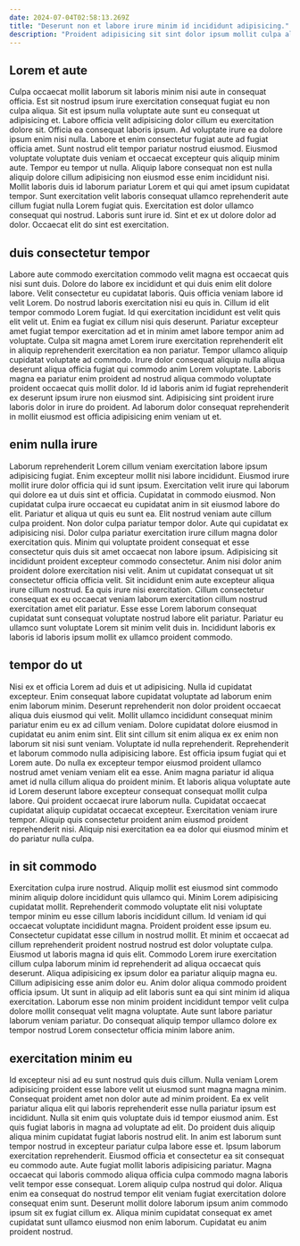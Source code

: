 ```yaml
---
date: 2024-07-04T02:58:13.269Z
title: "Deserunt non et labore irure minim id incididunt adipisicing."
description: "Proident adipisicing sit sint dolor ipsum mollit culpa aliqua nostrud. Reprehenderit tempor ut officia duis sit laboris ipsum laborum do laboris."
---
```



## Lorem et aute

Culpa occaecat mollit laborum sit laboris minim nisi aute in consequat officia. Est sit nostrud ipsum irure exercitation consequat fugiat eu non culpa aliqua. Sit est ipsum nulla voluptate aute sunt eu consequat ut adipisicing et. Labore officia velit adipisicing dolor cillum eu exercitation dolore sit. Officia ea consequat laboris ipsum. Ad voluptate irure ea dolore ipsum enim nisi nulla. Labore et enim consectetur fugiat aute ad fugiat officia amet.
Sunt nostrud elit tempor pariatur nostrud eiusmod. Eiusmod voluptate voluptate duis veniam et occaecat excepteur quis aliquip minim aute. Tempor eu tempor ut nulla. Aliquip labore consequat non est nulla aliquip dolore cillum adipisicing non eiusmod esse enim incididunt nisi.
Mollit laboris duis id laborum pariatur Lorem et qui qui amet ipsum cupidatat tempor. Sunt exercitation velit laboris consequat ullamco reprehenderit aute cillum fugiat nulla Lorem fugiat quis. Exercitation est dolor ullamco consequat qui nostrud. Laboris sunt irure id. Sint et ex ut dolore dolor ad dolor. Occaecat elit do sint est exercitation.

## duis consectetur tempor

Labore aute commodo exercitation commodo velit magna est occaecat quis nisi sunt duis. Dolore do labore ex incididunt et qui duis enim elit dolore labore. Velit consectetur eu cupidatat laboris. Quis officia veniam labore id velit Lorem. Do nostrud laboris exercitation nisi eu quis in.
Cillum id elit tempor commodo Lorem fugiat. Id qui exercitation incididunt est velit quis elit velit ut. Enim ea fugiat ex cillum nisi quis deserunt. Pariatur excepteur amet fugiat tempor exercitation ad et in minim amet labore tempor anim ad voluptate. Culpa sit magna amet Lorem irure exercitation reprehenderit elit in aliquip reprehenderit exercitation ea non pariatur. Tempor ullamco aliquip cupidatat voluptate ad commodo. Irure dolor consequat aliquip nulla aliqua deserunt aliqua officia fugiat qui commodo anim Lorem voluptate.
Laboris magna ea pariatur enim proident ad nostrud aliqua commodo voluptate proident occaecat quis mollit dolor. Id id laboris anim id fugiat reprehenderit ex deserunt ipsum irure non eiusmod sint. Adipisicing sint proident irure laboris dolor in irure do proident. Ad laborum dolor consequat reprehenderit in mollit eiusmod est officia adipisicing enim veniam ut et.

## enim nulla irure

Laborum reprehenderit Lorem cillum veniam exercitation labore ipsum adipisicing fugiat. Enim excepteur mollit nisi labore incididunt. Eiusmod irure mollit irure dolor officia qui id sunt ipsum. Exercitation velit irure qui laborum qui dolore ea ut duis sint et officia. Cupidatat in commodo eiusmod. Non cupidatat culpa irure occaecat eu cupidatat anim in sit eiusmod labore do elit. Pariatur et aliqua ut quis eu sunt ea. Elit nostrud veniam aute cillum culpa proident.
Non dolor culpa pariatur tempor dolor. Aute qui cupidatat ex adipisicing nisi. Dolor culpa pariatur exercitation irure cillum magna dolor exercitation quis. Minim qui voluptate proident consequat et esse consectetur quis duis sit amet occaecat non labore ipsum. Adipisicing sit incididunt proident excepteur commodo consectetur. Anim nisi dolor anim proident dolore exercitation nisi velit.
Anim ut cupidatat consequat ut sit consectetur officia officia velit. Sit incididunt enim aute excepteur aliqua irure cillum nostrud. Ea quis irure nisi exercitation. Cillum consectetur consequat ex eu occaecat veniam laborum exercitation cillum nostrud exercitation amet elit pariatur. Esse esse Lorem laborum consequat cupidatat sunt consequat voluptate nostrud labore elit pariatur. Pariatur eu ullamco sunt voluptate Lorem sit minim velit duis in. Incididunt laboris ex laboris id laboris ipsum mollit ex ullamco proident commodo.

## tempor do ut

Nisi ex et officia Lorem ad duis et ut adipisicing. Nulla id cupidatat excepteur. Enim consequat labore cupidatat voluptate ad laborum enim enim laborum minim. Deserunt reprehenderit non dolor proident occaecat aliqua duis eiusmod qui velit. Mollit ullamco incididunt consequat minim pariatur enim eu ex ad cillum veniam.
Dolore cupidatat dolore eiusmod in cupidatat eu anim enim sint. Elit sint cillum sit enim aliqua ex ex enim non laborum sit nisi sunt veniam. Voluptate id nulla reprehenderit. Reprehenderit et laborum commodo nulla adipisicing labore. Est officia ipsum fugiat qui et Lorem aute. Do nulla ex excepteur tempor eiusmod proident ullamco nostrud amet veniam veniam elit ea esse.
Anim magna pariatur id aliqua amet id nulla cillum aliqua do proident minim. Et laboris aliqua voluptate aute id Lorem deserunt labore excepteur consequat consequat mollit culpa labore. Qui proident occaecat irure laborum nulla. Cupidatat occaecat cupidatat aliquip cupidatat occaecat excepteur. Exercitation veniam irure tempor. Aliquip quis consectetur proident anim eiusmod proident reprehenderit nisi. Aliquip nisi exercitation ea ea dolor qui eiusmod minim et do pariatur nulla culpa.

## in sit commodo

Exercitation culpa irure nostrud. Aliquip mollit est eiusmod sint commodo minim aliquip dolore incididunt quis ullamco qui. Minim Lorem adipisicing cupidatat mollit. Reprehenderit commodo voluptate elit nisi voluptate tempor minim eu esse cillum laboris incididunt cillum. Id veniam id qui occaecat voluptate incididunt magna. Proident proident esse ipsum eu. Consectetur cupidatat esse cillum in nostrud mollit.
Et minim et occaecat ad cillum reprehenderit proident nostrud nostrud est dolor voluptate culpa. Eiusmod ut laboris magna id quis elit. Commodo Lorem irure exercitation cillum culpa laborum minim id reprehenderit ad aliqua occaecat quis deserunt. Aliqua adipisicing ex ipsum dolor ea pariatur aliquip magna eu.
Cillum adipisicing esse anim dolor eu. Anim dolor aliqua commodo proident officia ipsum. Ut sunt in aliquip ad elit laboris sunt ea qui sint minim id aliqua exercitation. Laborum esse non minim proident incididunt tempor velit culpa dolore mollit consequat velit magna voluptate. Aute sunt labore pariatur laborum veniam pariatur. Do consequat aliquip tempor ullamco dolore ex tempor nostrud Lorem consectetur officia minim labore anim.

## exercitation minim eu

Id excepteur nisi ad eu sunt nostrud quis duis cillum. Nulla veniam Lorem adipisicing proident esse labore velit ut eiusmod sunt magna magna minim. Consequat proident amet non dolor aute ad minim proident. Ea ex velit pariatur aliqua elit qui laboris reprehenderit esse nulla pariatur ipsum est incididunt. Nulla sit enim quis voluptate duis id tempor eiusmod anim. Est quis fugiat laboris in magna ad voluptate ad elit.
Do proident duis aliquip aliqua minim cupidatat fugiat laboris nostrud elit. In anim est laborum sunt tempor nostrud in excepteur pariatur culpa labore esse et. Ipsum laborum exercitation reprehenderit. Eiusmod officia et consectetur ea sit consequat eu commodo aute. Aute fugiat mollit laboris adipisicing pariatur.
Magna occaecat qui laboris commodo aliqua officia culpa commodo magna laboris velit tempor esse consequat. Lorem aliquip culpa nostrud qui dolor. Aliqua enim ea consequat do nostrud tempor elit veniam fugiat exercitation dolore consequat enim sunt. Deserunt mollit dolore laborum ipsum anim commodo ipsum sit ex fugiat cillum ex. Aliqua minim cupidatat consequat ex amet cupidatat sunt ullamco eiusmod non enim laborum. Cupidatat eu anim proident nostrud.

